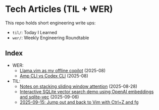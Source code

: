 # Tech Articles (TIL + WER)

This repo holds short engineering write ups:
- `til/`: Today I Learned
- `wer/`: Weekly Engineering Roundtable

## Index
- WER:
  - [Llama.vim as my offline copilot](wer/2025-08_wer_llama-vim-offline-copilot-alternative.md) (2025-08)
  - [Amp CLI vs Codex CLI](wer/2025-08_wer_amp-cli-vs-codex-cli.md) (2025-08)
- TIL:
  - [Notes on stacking sliding window attention](til/2025-08-28_til_stacking-swa-notes.md) (2025-08-28)
  - [Interactive SQLite vector search demo using OpenAI embeddings and sqlite-vec](til/2025-09-06_til_sqlite-vec-openai-embeddings.md) (2025-09-06)
  - [2025-09-15: Jump out and back to Vim with Ctrl+Z and fg](2025-09-15_til_ctrl-z-fg-vim.md)
